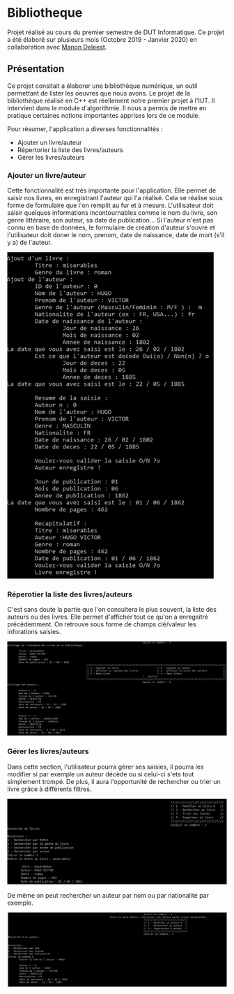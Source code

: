 # Bibliotheque
Projet réalisé au cours du premier semestre de DUT Informatique. Ce projet a été élaboré sur plusieurs mois (Octobre 2019 - Janvier 2020) en collaboration avec [Manon Deleest](https://github.com/manon-deleest/manon-deleest).

## Présentation

Ce projet consitait a élaborer une bibliothèque numérique, un outil permettant de lister les oeuvres que nous avons. Le projet de la bibliothèque réalisé en C++ est réellement notre premier projet à l'IUT. Il intervient dans le module d'algorithmie. Il nous a permis de mettre en pratique certaines notions importantes apprises lors de ce module.

Pour résumer, l'application a diverses fonctionnalités : 
- Ajouter un livre/auteur
- Répertorier la liste des livres/auteurs
- Gérer les livres/auteurs

### Ajouter un livre/auteur
Cette fonctionnalité est très importante pour l'application. Elle permet de saisir nos livres, en enregistrant l'auteur qui l'a réalisé. Cela se réalise sous forme de formulaire que l'on remplit au fur et à mesure. L'utilisateur doit saisir quelques informations incontournables comme le nom du livre, son genre littéraire, son auteur, sa date de publication... Si l'auteur n'est pas connu en base de données, le formulaire de création d'auteur s'ouvre et l'utilisateur doit doner le nom, prenom, date de naissance, date de mort (s'il y a) de l'auteur.

![Ajouter un livre/auteur](ScreenRapport/3.png)

### Réperotier la liste des livres/auteurs

C'est sans doute la partie que l'on consultera le plus souvent, la liste des auteurs ou des livres. Elle permet d'afficher tout ce qu'on a enregsitré précédemment. 
On retrouve sous forme de champs clé/valeur les inforations saisies.

![Réperotier la liste des livres/auteurs](ScreenRapport/6.png)

### Gérer les livres/auteurs
Dans cette section, l'utilisateur pourra gérer ses saisies, il pourra les modifier si par exemple un auteur décède ou si celui-ci s'ets tout simplement trompé.
De plus, il aura l'opportunité de rechercher ou trier un livre grâce à différents filtres. 

![Gérer les livres/auteurs : Rechercher un livre](ScreenRapport/8.png)

De même on peut rechercher un auteur par nom ou par nationalité par exemple. 

![Gérer les livres/auteurs : Rechercher un auteur](ScreenRapport/10.png)
